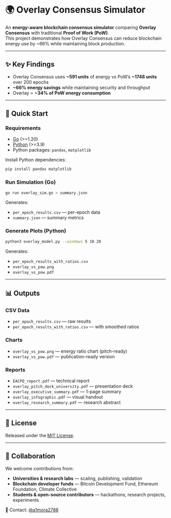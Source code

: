 # 🌍 Overlay Consensus Simulator

An **energy-aware blockchain consensus simulator** comparing **Overlay Consensus** with traditional **Proof of Work (PoW)**.  
This project demonstrates how Overlay Consensus can reduce blockchain energy use by ~66% while maintaining block production.

---

## ✨ Key Findings
- Overlay Consensus uses **~591 units** of energy vs PoW’s **~1748 units** over 200 epochs  
- **~66% energy savings** while maintaining security and throughput  
- Overlay = **~34% of PoW energy consumption**  

---

## 🚀 Quick Start

### Requirements
- [Go](https://go.dev/doc/install) (>=1.20)  
- [Python](https://www.python.org/downloads/) (>=3.9)  
- Python packages: `pandas`, `matplotlib`

Install Python dependencies:
```bash
pip install pandas matplotlib
````

### Run Simulation (Go)

```bash
go run overlay_sim.go > summary.json
```

Generates:

* `per_epoch_results.csv` — per-epoch data
* `summary.json` — summary metrics

### Generate Plots (Python)

```bash
python3 overlay_model.py --windows 5 10 20
```

Generates:

* `per_epoch_results_with_ratios.csv`
* `overlay_vs_pow.png`
* `overlay_vs_pow.pdf`

---

## 📊 Outputs

### CSV Data

* `per_epoch_results.csv` — raw results
* `per_epoch_results_with_ratios.csv` — with smoothed ratios

### Charts

* `overlay_vs_pow.png` — energy ratio chart (pitch-ready)
* `overlay_vs_pow.pdf` — publication-ready version

### Reports

* `EACPO_report.pdf` — technical report
* `overlay_pitch_deck_university.pdf` — presentation deck
* `overlay_executive_summary.pdf` — 1-page summary
* `overlay_infographic.pdf` — visual handout
* `overlay_research_summary.pdf` — research abstract

---

## 📜 License

Released under the [MIT License](LICENSE).

---

## 🤝 Collaboration

We welcome contributions from:

* **Universities & research labs** — scaling, publishing, validation
* **Blockchain developer funds** — Bitcoin Development Fund, Ethereum Foundation, Climate Collective
* **Students & open-source contributors** — hackathons, research projects, experiments

📩 Contact: [@a1mora2788](https://github.com/a1mora2788)


